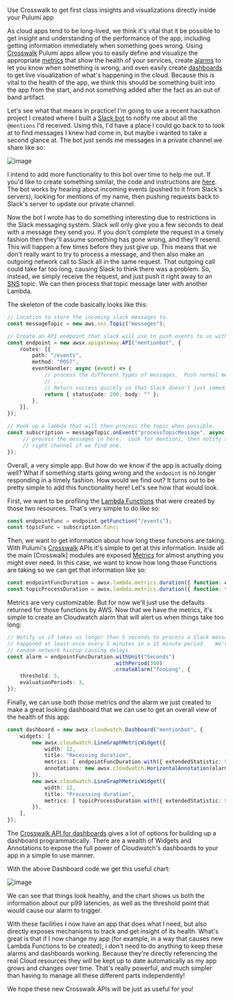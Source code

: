Use Crosswalk to get first class insights and visualizations directly inside your Pulumi app 

As cloud apps tend to be long-lived, we think it's vital that it be possible to get insight and understanding of the performance
of the app, including getting information immediately when something goes wrong.  Using
[Crosswalk](https://pulumi.io/reference/crosswalk/aws/) Pulumi apps allow you to easily define and visualize the appropriate
[metrics](https://docs.aws.amazon.com/AmazonCloudWatch/latest/monitoring/working_with_metrics.html) that show the health of your
services, create [alarms](https://docs.aws.amazon.com/AmazonCloudWatch/latest/monitoring/AlarmThatSendsEmail.html) to let you know
when something is wrong, and even easily create
[dashboards](https://docs.aws.amazon.com/AmazonCloudWatch/latest/monitoring/CloudWatch_Dashboards.html) to get live visualization 
of what's happening in the cloud.  Because this is vital to the health of the app, we think this should be something built into the
app from the start, and not something added after the fact as an out of band artifact.  

Let's see what that means in practice!  I'm going to use a recent hackathon project I created where I built a 
[Slack bot](https://api.slack.com/bot-users) to notify me about all the `@mentions` I'd received.  Using this, I'd have a place I 
could go back to to look at to find messages I knew had come in, but maybe i wanted to take a second glance at.  The bot just sends
me messages in a private channel we share like so:

![image](https://user-images.githubusercontent.com/4564579/59464639-dc033f80-8ddd-11e9-9219-b3c3ee0b4020.png)

I intend to add more functionality to this bot over time to help me out.  If you'd like to create something similar, the code 
and instructions are
[here](https://github.com/pulumi/examples/tree/master/aws-ts-slackbot).  The bot works by hearing about incoming events (pushed to
it from Slack's servers), looking for mentions of my name, then pushing requests back to Slack's server to update our private channel.

Now the bot I wrote has to do something interesting due to restrictions in the Slack messaging system.  Slack will only give you
a few seconds to deal with a message they send you.  If you don't complete the request in a timely fashion then they'll assume 
something has gone wrong, and they'll resend.  This will happen a few times before they just give up. This means that we don't 
really want to try to process a message, and then also make an outgoing network call to Slack all in the same request.  That 
outgoing call could take far too long, causing Slack to think there was a problem.  So, instead, we simply receive the request, 
and just push it right away to an [SNS](https://aws.amazon.com/sns/) topic.  We can then process that topic message later with 
another Lambda.

The skeleton of the code basically looks like this:

```ts
// Location to store the incoming slack messages to.
const messageTopic = new aws.sns.Topic("messages");

// Create an API endpoint that slack will use to push events to us with.
const endpoint = new awsx.apigateway.API("mentionbot", {
    routes: [{
        path: "/events",
        method: "POST",
        eventHandler: async (event) => {
            // process the different types of messages.  Push normal messages to 'messageTopic'
            // ...
            // Return success quickly so that Slack doesn't just immediately resend this message to us.
            return { statusCode: 200, body: "" };
        },
    }],
});

// Hook up a lambda that will then process the topic when possible.
const subscription = messageTopic.onEvent("processTopicMessage", async ev => {
     // process the messages in here.  Look for mentions, then notify slack to post a message in
     // right channel if we find one.
});
```

Overall, a very simple app.  But how do we know if the app is actually doing well?  What if something starts going wrong and the
`endpoint` is no longer responding in a timely fashion.  How would we find out?  It turns out to be pretty simple to add this 
functionality here!  Let's see how that would look.

First, we want to be profiling the [Lambda Functions](https://aws.amazon.com/lambda/) that were created by those two resources.
That's very simple to do like so:

```ts
const endpointFunc = endpoint.getFunction("/events");
const topicFunc = subscription.func;
```

Then, we want to get information about how long these functions are taking.  With Pulumi's 
[Crosswalk](https://pulumi.io/reference/crosswalk/aws/) APIs it's simple to get at this information.  Inside all the
main [Crosswalk] modules are exposed [Metrics](https://pulumi.io/reference/pkg/nodejs/pulumi/awsx/cloudwatch/#Metric) 
for almost anything you might ever need.  In this case, we want to know how long those Functions are taking so we can 
get that information like so:

```ts
const endpointFuncDuration = awsx.lambda.metrics.duration({ function: endpointFunc });
const topicProcessDuration = awsx.lambda.metrics.duration({ function: topicFunc });
```

Metrics are very customizable.  But for now we'll just use the defaults returned for those functions by AWS.  Now that 
we have the metrics, it's simple to create an Cloudwatch alarm that will alert us when things take too long:

```ts
// Notify us if takes us longer than 5 seconds to process a Slack message.  But only notify if this
// happened at least once every 5 minutes in a 15 minute period.   We're ok with the occasional
// random network hiccup causing delays.
const alarm = endpointFuncDuration.withUnit("Seconds")
                                  .withPeriod(300)
                                  .createAlarm("TooLong", {
    threshold: 5,
    evaluationPeriods: 3,
});
```

Finally, we can use both those metrics *and* the alarm we just created to make a great looking dashboard that we can use 
to get an overall view of the health of this app:

```ts
const dashboard = new awsx.cloudwatch.Dashboard("mentionbot", {
    widgets: [
        new awsx.cloudwatch.LineGraphMetricWidget({
            width: 12,
            title: "Receiving duration",
            metrics: [ endpointFuncDuration.with({ extendedStatistic: 99, label: "Duration p99" }) ],
            annotations: new awsx.cloudwatch.HorizontalAnnotation(alarm),
        }),
        new awsx.cloudwatch.LineGraphMetricWidget({
            width: 12,
            title: "Processing duration",
            metrics: [ topicProcessDuration.with({ extendedStatistic: 99, label: "Duration p99" }) ],
        }),
    ],
});
```

The [Crosswalk API for dashboards](https://github.com/pulumi/pulumi-awsx/tree/master/nodejs/awsx/cloudwatch#dashboards) 
gives a lot of options for building up a dashboard programmatically.  There are a wealth of Widgets and Annotations to
expose the full power of Cloudwatch's dashboards to your app in a simple to use manner.

With the above Dashboard code we get this useful chart:

![image](https://user-images.githubusercontent.com/4564579/59466375-0d7e0a00-8de2-11e9-9942-4e54da70b251.png)

We can see that things look healthy, and the chart shows us both the information about our p99 latencies, as well as the 
threshold point that would cause our alarm to trigger.

With these facilities I now have an app that does what I need, but also directly exposes mechanisms to track and get 
insight of its health.  What's great is that if I now change my app (for example, in a way that causes new Lambda 
Functions to be created), i don't need to do anything to keep these alarms and dashboards working.  Because they're 
directly referencing the real Cloud resources they will be kept up to date automatically as my app grows and changes 
over time.  That's really powerful, and much simpler than having to manage all these different parts independently!

We hope these new Crosswalk APIs will be just as useful for you!
